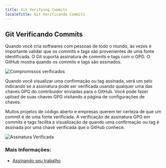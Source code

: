 ```yaml
---
title: Git Verifying Commits
localeTitle: Git Verificando Commits
---
```

## Git Verificando Commits

Quando você cria softwares com pessoas de todo o mundo, às vezes é importante validar que os commits e tags são provenientes de uma fonte identificada. O Git suporta assinatura de commits e tags com o GPG. O GitHub mostra quando os commits e tags são assinados.

![Compromissos verificados](https://cloud.githubusercontent.com/assets/25792/14253743/87b504be-fa41-11e5-9140-6dc8b7203c31.png)

Quando você visualizar uma confirmação ou tag assinada, verá um selo indicando se a assinatura pode ser verificada usando qualquer uma das chaves GPG do contribuidor enviadas para o GitHub. Você pode fazer upload de suas chaves GPG visitando a página de configurações de chaves.

Muitos projetos de código aberto e empresas querem ter certeza de que um commit é de uma fonte verificada. A verificação de assinatura GPG em commits e tags facilita a visualização de quando uma confirmação ou tag é assinada por uma chave verificada que o GitHub conhece.

![Assinatura Verificada](https://cloud.githubusercontent.com/assets/25792/14290042/5b27dab2-fb12-11e5-9ff9-44116a7780ea.png)

### Mais Informações:

*   [Assinando seu trabalho](https://git-scm.com/book/en/v2/Git-Tools-Signing-Your-Work)